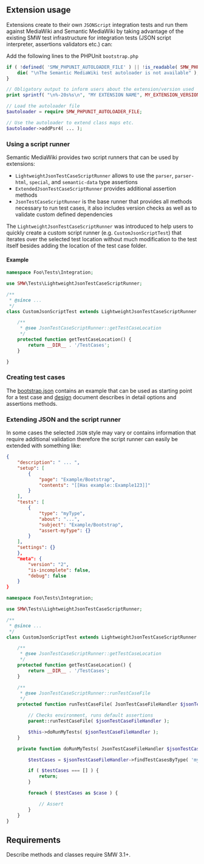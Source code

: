## Extension usage

Extensions create to their own `JSONScript` integration tests and run them against MediaWiki and Semantic MediaWiki by taking advantage of the existing SMW test infrastructure for integration tests (JSON script interpreter, assertions validators etc.) can:

Add the following lines to the PHPUnit `bootstrap.php`

```php
if ( !defined( 'SMW_PHPUNIT_AUTOLOADER_FILE' ) || !is_readable( SMW_PHPUNIT_AUTOLOADER_FILE ) ) {
	die( "\nThe Semantic MediaWiki test autoloader is not available" );
}

// Obligatory output to inform users about the extension/version used
print sprintf( "\n%-20s%s\n", "MY EXTENSION NAME", MY_EXTENSION_VERSION );

// Load the autoloader file
$autoloader = require SMW_PHPUNIT_AUTOLOADER_FILE;

// Use the autoloader to extend class maps etc.
$autoloader->addPsr4( ... );
```

### Using a script runner

Semantic MediaWiki provides two script runners that can be used by extensions:

- `LightweightJsonTestCaseScriptRunner` allows to use the `parser`, `parser-html`, `special`, and `semantic-data` type assertions
- `ExtendedJsonTestCaseScriptRunner` provides additional assertion methods
- `JsonTestCaseScriptRunner` is the base runner that provides all methods necessary to run test cases, it also includes version checks as well as to validate custom defined dependencies

The `LightweightJsonTestCaseScriptRunner` was introduced to help users to quickly create a custom script runner (e.g. `CustomJsonScriptTest`) that iterates over the selected test location without much modification to the test itself besides adding the location of the test case folder.

#### Example

```php
namespace Foo\Tests\Integration;

use SMW\Tests\LightweightJsonTestCaseScriptRunner;

/**
 * @since ...
 */
class CustomJsonScriptTest extends LightweightJsonTestCaseScriptRunner {

	/**
	 * @see JsonTestCaseScriptRunner::getTestCaseLocation
	 */
	protected function getTestCaseLocation() {
		return __DIR__ . '/TestCases';
	}

}
```

### Creating test cases

The [bootstrap.json][bootstrap.json] contains an example that can be used as starting point for a test case and [design][design.md] document describes in detail options and assertions methods.

### Extending JSON and the script runner

In some cases the selected `JSON` style may vary or contains information that require additional validation therefore the script runner can easily be extended with something like:

```json
{
	"description": " ... ",
	"setup": [
		{
			"page": "Example/Bootstrap",
			"contents": "[[Has example::Example123]]"
		}
	],
	"tests": [
		{
			"type": "myType",
			"about": "...",
			"subject": "Example/Bootstrap",
			"assert-myType": {}
		}
	],
	"settings": {}
	},
	"meta": {
		"version": "2",
		"is-incomplete": false,
		"debug": false
	}
}
```

```php
namespace Foo\Tests\Integration;

use SMW\Tests\LightweightJsonTestCaseScriptRunner;

/**
 * @since ...
 */
class CustomJsonScriptTest extends LightweightJsonTestCaseScriptRunner {

	/**
	 * @see JsonTestCaseScriptRunner::getTestCaseLocation
	 */
	protected function getTestCaseLocation() {
		return __DIR__ . '/TestCases';
	}

	/**
	 * @see JsonTestCaseScriptRunner::runTestCaseFile
	 */
	protected function runTestCaseFile( JsonTestCaseFileHandler $jsonTestCaseFileHandler ) {

		// Checks environment, runs default assertions
		parent::runTestCaseFile( $jsonTestCaseFileHandler );

		$this->doRunMyTests( $jsonTestCaseFileHandler );
	}

	private function doRunMyTests( JsonTestCaseFileHandler $jsonTestCaseFileHandler ) {

		$testCases = $jsonTestCaseFileHandler->findTestCasesByType( 'myType' );

		if ( $testCases === [] ) {
			return;
		}

		foreach ( $testCases as $case ) {

			// Assert
		}
	}
}
```

## Requirements

Describe methods and classes require SMW 3.1+.

[bootstrap.json]: https://github.com/SemanticMediaWiki/SemanticMediaWiki/tree/master/tests/phpunit/Integration/JSONScript/bootstrap.json
[design.md]: https://github.com/SemanticMediaWiki/SemanticMediaWiki/tree/master/tests/phpunit/Integration/JSONScript/docs/design.md
